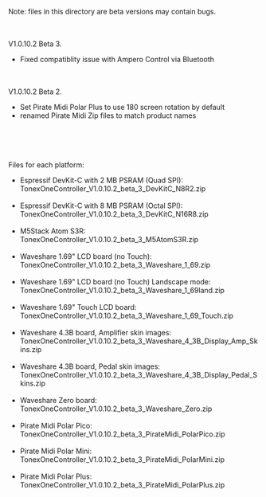 Note: files in this directory are beta versions may contain bugs.

<br><br>
V1.0.10.2 Beta 3.
- Fixed compatiblity issue with Ampero Control via Bluetooth

<br><br>
V1.0.10.2 Beta 2.
- Set Pirate Midi Polar Plus to use 180 screen rotation by default
- renamed Pirate Midi Zip files to match product names

<br><br>
<br><br>
Files for each platform:
- Espressif DevKit-C with 2 MB PSRAM (Quad SPI):<br>
TonexOneController_V1.0.10.2_beta_3_DevKitC_N8R2.zip
<br><br>
- Espressif DevKit-C with 8 MB PSRAM (Octal SPI):<br>
TonexOneController_V1.0.10.2_beta_3_DevKitC_N16R8.zip
<br><br>
- M5Stack Atom S3R:<br>
TonexOneController_V1.0.10.2_beta_3_M5AtomS3R.zip
<br><br>
- Waveshare 1.69" LCD board (no Touch):<br>
TonexOneController_V1.0.10.2_beta_3_Waveshare_1_69.zip
<br><br>
- Waveshare 1.69" LCD board (no Touch) Landscape mode:<br>
TonexOneController_V1.0.10.2_beta_3_Waveshare_1_69land.zip
<br><br>
- Waveshare 1.69" Touch LCD board:<br>
TonexOneController_V1.0.10.2_beta_3_Waveshare_1_69_Touch.zip
<br><br>
- Waveshare 4.3B board, Amplifier skin images:<br>
TonexOneController_V1.0.10.2_beta_3_Waveshare_4_3B_Display_Amp_Skins.zip
<br><br>
- Waveshare 4.3B board, Pedal skin images:<br>
TonexOneController_V1.0.10.2_beta_3_Waveshare_4_3B_Display_Pedal_Skins.zip
<br><br>
- Waveshare Zero board:<br>
TonexOneController_V1.0.10.2_beta_3_Waveshare_Zero.zip
<br><br>
- Pirate Midi Polar Pico:<br>
TonexOneController_V1.0.10.2_beta_3_PirateMidi_PolarPico.zip
<br><br>
- Pirate Midi Polar Mini:<br>
TonexOneController_V1.0.10.2_beta_3_PirateMidi_PolarMini.zip
<br><br>
- Pirate Midi Polar Plus:<br>
TonexOneController_V1.0.10.2_beta_3_PirateMidi_PolarPlus.zip

